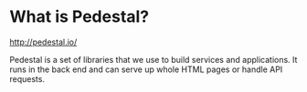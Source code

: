 # What is Pedestal? #

<http://pedestal.io/>

 Pedestal is a set of libraries that we use to build services and applications. It runs in the back end and can serve up whole HTML pages or handle API requests. 


